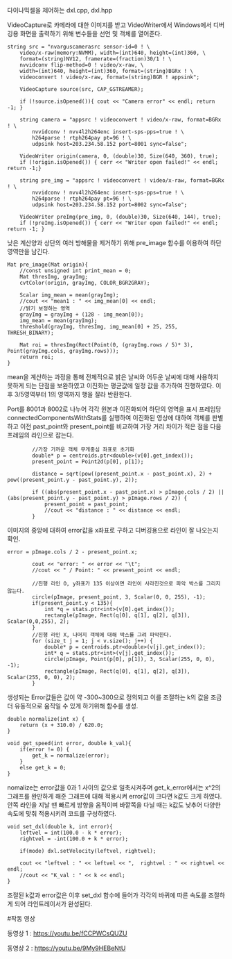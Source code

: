 다이나믹셀을 제어하는 dxl.cpp, dxl.hpp

VideoCapture로 카메라에 대한 이미지를 받고 VideoWriter에서 Windows에서 디버깅용 화면을 출력하기 위해 변수들을 선언 및 객체를 열어준다.

```
string src = "nvarguscamerasrc sensor-id=0 ! \
    video/x-raw(memory:NVMM), width=(int)640, height=(int)360, \
    format=(string)NV12, framerate=(fraction)30/1 ! \
    nvvidconv flip-method=0 ! video/x-raw, \
    width=(int)640, height=(int)360, format=(string)BGRx ! \
    videoconvert ! video/x-raw, format=(string)BGR ! appsink";
    
    VideoCapture source(src, CAP_GSTREAMER);
    
    if (!source.isOpened()){ cout << "Camera error" << endl; return -1; }

    string camera = "appsrc ! videoconvert ! video/x-raw, format=BGRx ! \
        nvvidconv ! nvv4l2h264enc insert-sps-pps=true ! \
        h264parse ! rtph264pay pt=96 ! \
        udpsink host=203.234.58.152 port=8001 sync=false";
    
    VideoWriter origin(camera, 0, (double)30, Size(640, 360), true);
    if (!origin.isOpened()) { cerr << "Writer open failed!" << endl; return -1;}

    string pre_img = "appsrc ! videoconvert ! video/x-raw, format=BGRx ! \
        nvvidconv ! nvv4l2h264enc insert-sps-pps=true ! \
        h264parse ! rtph264pay pt=96 ! \
        udpsink host=203.234.58.152 port=8002 sync=false";

    VideoWriter preImg(pre_img, 0, (double)30, Size(640, 144), true);
    if (!preImg.isOpened()) { cerr << "Writer open failed!" << endl; return -1; }

```

낮은 계산양과 상단의 여러 방해물을 제거하기 위해 pre_image 함수를 이용하여 하단 영역만을 남긴다.
```
Mat pre_image(Mat origin){
    //const unsigned int print_mean = 0;
    Mat thresImg, grayImg;
    cvtColor(origin, grayImg, COLOR_BGR2GRAY);

    Scalar img_mean = mean(grayImg);
    //cout << "mean1 : " << img_mean[0] << endl;
    //밝기 보정하는 영역
    grayImg = grayImg + (128 - img_mean[0]);
    img_mean = mean(grayImg);
    threshold(grayImg, thresImg, img_mean[0] + 25, 255, THRESH_BINARY);

    Mat roi = thresImg(Rect(Point(0, (grayImg.rows / 5)* 3), Point(grayImg.cols, grayImg.rows)));
    return roi;
}
```
mean을 계산하는 과정을 통해 전체적으로 밝은 날씨와 어두운 날씨에 대해 사용하지 못하게 되는 단점을 보완하였고 이진화는 평균값에 일정 값을 추가하여 진행하였다. 이후 3/5영역부터 1의 영역까지 행을 잘라 반환한다.


Port를 8001과 8002로 나누어 각각 원본과 이진화되어 하단의 영역을 표시
프레임당 connectedComponentsWithStats를 실행하여 이진화된 영상에 대하여 객체를 판별하고 이전 past_point와 present_point를 비교하여 가장 거리 차이가 적은 점을 다음 프레임의 라인으로 잡는다.

```
        //가장 가까운 객체 무게중심 좌표로 초기화
        double* p = centroids.ptr<double>(v[0].get_index());
        present_point = Point2d(p[0], p[1]);

        distance = sqrt(pow((present_point.x - past_point.x), 2) + pow((present_point.y - past_point.y), 2));
        
        if ((abs(present_point.x - past_point.x) > pImage.cols / 2) || (abs(present_point.y - past_point.y) > pImage.rows / 2)) {
            present_point = past_point;
            //cout << "distance : " << distance << endl;
        }
```

이미지의 중앙에 대하여 error값을 x좌표로 구하고 디버깅용으로 라인이 잘 나오는지 확인.
```
error = pImage.cols / 2 - present_point.x;

        cout << "error: " << error << "\t";
        //cout << " / Point: " << present_point << endl;

        //진행 라인 O, y좌표가 135 이상이면 라인이 사라진것으로 파악 박스를 그리지 않는다.
        circle(pImage, present_point, 3, Scalar(0, 0, 255), -1);
        if(present_point.y < 135){
            int *q = stats.ptr<int>(v[0].get_index());
            rectangle(pImage, Rect(q[0], q[1], q[2], q[3]), Scalar(0,0,255), 2);
        }
        //진행 라인 X, 나머지 객체에 대해 박스를 그려 파악한다.
        for (size_t j = 1; j < v.size(); j++) {
            double* p = centroids.ptr<double>(v[j].get_index());
            int* q = stats.ptr<int>(v[j].get_index());
            circle(pImage, Point(p[0], p[1]), 3, Scalar(255, 0, 0), -1);
            rectangle(pImage, Rect(q[0], q[1], q[2], q[3]), Scalar(255, 0, 0), 2);
        }
```

생성되는 Error값들은 값이 약 -300~300으로 정의되고 이를 조절하는 k의 값을 조금 더 유동적으로 움직일 수 있게 하기위해
함수를 생성.

```
double normalize(int x) {
    return (x + 310.0) / 620.0;
}

void get_speed(int error, double k_val){
    if(error != 0) {
        get_k = normalize(error);
    }
    else get_k = 0;
}
```
nomalize는 error값을 0과 1 사이의 값으로 일축시켜주며 get_k_error에서는 x^2의 그래프를 완만하게 해준 그래프에 대해 적용시켜 error값이 크다면 k값도 크게 하였다. 안쪽 라인을 지날 땐 빠르게 방향을 움직이며 바깥쪽을 다닐 때는 k값도 낮추어 다양한 속도에 맞춰 적용시키려 코드를 구성하였다.

```
void set_dxl(double k, int error){
    leftvel = int(100.0 - k * error);
    rightvel = -int(100.0 + k * error);
        
    if(mode) dxl.setVelocity(leftvel, rightvel);
        
    cout << "leftvel : " << leftvel << ",  rightvel : " << rightvel << endl;
    //cout << "K_val : " << k << endl;    
}
```
조절된 k값과 error값은 이후 set_dxl 함수에 들어가 각각의 바퀴에 따른 속도를 조절하게 되어 라인트레이서가 완성된다.



#작동 영상

동영상 1 : https://youtu.be/fCCPWCsQUZU

동영상 2 : https://youtu.be/9My9HEBeNtU

